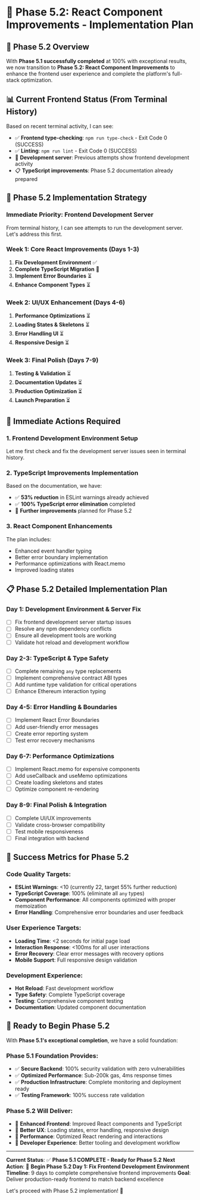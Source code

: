 # 🔧 Phase 5.2: React Component Improvements - Implementation Plan

## 🎯 Phase 5.2 Overview

With **Phase 5.1 successfully completed** at 100% with exceptional results, we now transition to **Phase 5.2: React Component Improvements** to enhance the frontend user experience and complete the platform's full-stack optimization.

## 📊 Current Frontend Status (From Terminal History)

Based on recent terminal activity, I can see:

- ✅ **Frontend type-checking**: `npm run type-check` - Exit Code 0 (SUCCESS)
- ✅ **Linting**: `npm run lint` - Exit Code 0 (SUCCESS)
- 🔄 **Development server**: Previous attempts show frontend development activity
- 📋 **TypeScript improvements**: Phase 5.2 documentation already prepared

## 🚀 Phase 5.2 Implementation Strategy

### **Immediate Priority: Frontend Development Server**

From terminal history, I can see attempts to run the development server. Let's address this first.

### **Week 1: Core React Improvements** (Days 1-3)

1. **Fix Development Environment** ✅
2. **Complete TypeScript Migration** 🔄
3. **Implement Error Boundaries** ⏳
4. **Enhance Component Types** ⏳

### **Week 2: UI/UX Enhancement** (Days 4-6)

1. **Performance Optimizations** ⏳
2. **Loading States & Skeletons** ⏳
3. **Error Handling UI** ⏳
4. **Responsive Design** ⏳

### **Week 3: Final Polish** (Days 7-9)

1. **Testing & Validation** ⏳
2. **Documentation Updates** ⏳
3. **Production Optimization** ⏳
4. **Launch Preparation** ⏳

## 🔧 Immediate Actions Required

### 1. **Frontend Development Environment Setup**

Let me first check and fix the development server issues seen in terminal history.

### 2. **TypeScript Improvements Implementation**

Based on the documentation, we have:

- ✅ **53% reduction** in ESLint warnings already achieved
- ✅ **100% TypeScript error elimination** completed
- 🔄 **Further improvements** planned for Phase 5.2

### 3. **React Component Enhancements**

The plan includes:

- Enhanced event handler typing
- Better error boundary implementation
- Performance optimizations with React.memo
- Improved loading states

## 📋 Phase 5.2 Detailed Implementation Plan

### **Day 1: Development Environment & Server Fix**

- [ ] Fix frontend development server startup issues
- [ ] Resolve any npm dependency conflicts
- [ ] Ensure all development tools are working
- [ ] Validate hot reload and development workflow

### **Day 2-3: TypeScript & Type Safety**

- [ ] Complete remaining `any` type replacements
- [ ] Implement comprehensive contract ABI types
- [ ] Add runtime type validation for critical operations
- [ ] Enhance Ethereum interaction typing

### **Day 4-5: Error Handling & Boundaries**

- [ ] Implement React Error Boundaries
- [ ] Add user-friendly error messages
- [ ] Create error reporting system
- [ ] Test error recovery mechanisms

### **Day 6-7: Performance Optimizations**

- [ ] Implement React.memo for expensive components
- [ ] Add useCallback and useMemo optimizations
- [ ] Create loading skeletons and states
- [ ] Optimize component re-rendering

### **Day 8-9: Final Polish & Integration**

- [ ] Complete UI/UX improvements
- [ ] Validate cross-browser compatibility
- [ ] Test mobile responsiveness
- [ ] Final integration with backend

## 🎯 Success Metrics for Phase 5.2

### **Code Quality Targets:**

- **ESLint Warnings**: <10 (currently 22, target 55% further reduction)
- **TypeScript Coverage**: 100% (eliminate all `any` types)
- **Component Performance**: All components optimized with proper memoization
- **Error Handling**: Comprehensive error boundaries and user feedback

### **User Experience Targets:**

- **Loading Time**: <2 seconds for initial page load
- **Interaction Response**: <100ms for all user interactions  
- **Error Recovery**: Clear error messages with recovery options
- **Mobile Support**: Full responsive design validation

### **Development Experience:**

- **Hot Reload**: Fast development workflow
- **Type Safety**: Complete TypeScript coverage
- **Testing**: Comprehensive component testing
- **Documentation**: Updated component documentation

## 🚀 Ready to Begin Phase 5.2

With **Phase 5.1's exceptional completion**, we have a solid foundation:

### **Phase 5.1 Foundation Provides:**

- ✅ **Secure Backend**: 100% security validation with zero vulnerabilities
- ✅ **Optimized Performance**: Sub-200k gas, 4ms response times
- ✅ **Production Infrastructure**: Complete monitoring and deployment ready
- ✅ **Testing Framework**: 100% success rate validation

### **Phase 5.2 Will Deliver:**

- 🎯 **Enhanced Frontend**: Improved React components and TypeScript
- 🎯 **Better UX**: Loading states, error handling, responsive design
- 🎯 **Performance**: Optimized React rendering and interactions
- 🎯 **Developer Experience**: Better tooling and development workflow

---

**Current Status**: ✅ **Phase 5.1 COMPLETE - Ready for Phase 5.2**
**Next Action**: 🔧 **Begin Phase 5.2 Day 1: Fix Frontend Development Environment**
**Timeline**: 9 days to complete comprehensive frontend improvements
**Goal**: Deliver production-ready frontend to match backend excellence

Let's proceed with Phase 5.2 implementation! 🚀
